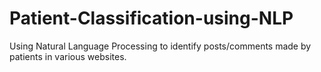 # Patient-Classification-using-NLP
Using Natural Language Processing to identify posts/comments made by patients in various websites.
